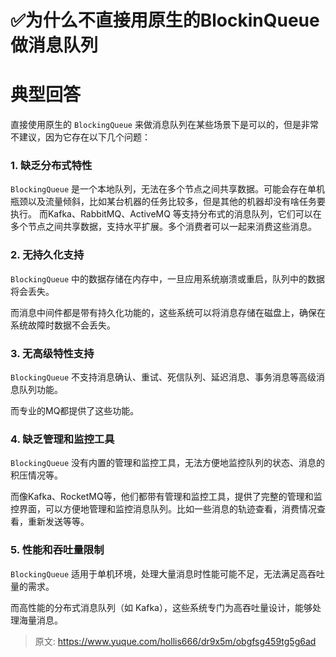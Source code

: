 # ✅为什么不直接用原生的BlockinQueue做消息队列


# 典型回答

直接使用原生的 `BlockingQueue` 来做消息队列在某些场景下是可以的，但是非常不建议，因为它存在以下几个问题：

### 1. 缺乏分布式特性
`BlockingQueue` 是一个本地队列，无法在多个节点之间共享数据。可能会存在单机瓶颈以及流量倾斜，比如某台机器的任务比较多，但是其他的机器却没有啥任务要执行。
而Kafka、RabbitMQ、ActiveMQ 等支持分布式的消息队列，它们可以在多个节点之间共享数据，支持水平扩展。多个消费者可以一起来消费这些消息。

### 2. 无持久化支持
`BlockingQueue` 中的数据存储在内存中，一旦应用系统崩溃或重启，队列中的数据将会丢失。

而消息中间件都是带有持久化功能的，这些系统可以将消息存储在磁盘上，确保在系统故障时数据不会丢失。

### 3. 无高级特性支持
`BlockingQueue` 不支持消息确认、重试、死信队列、延迟消息、事务消息等高级消息队列功能。

而专业的MQ都提供了这些功能。

### 4. 缺乏管理和监控工具
`BlockingQueue` 没有内置的管理和监控工具，无法方便地监控队列的状态、消息的积压情况等。

而像Kafka、RocketMQ等，他们都带有管理和监控工具，提供了完整的管理和监控界面，可以方便地管理和监控消息队列。比如一些消息的轨迹查看，消费情况查看，重新发送等等。

### 5. 性能和吞吐量限制
`BlockingQueue` 适用于单机环境，处理大量消息时性能可能不足，无法满足高吞吐量的需求。

而高性能的分布式消息队列（如 Kafka），这些系统专门为高吞吐量设计，能够处理海量消息。


> 原文: <https://www.yuque.com/hollis666/dr9x5m/obgfsg459tg5g6ad>